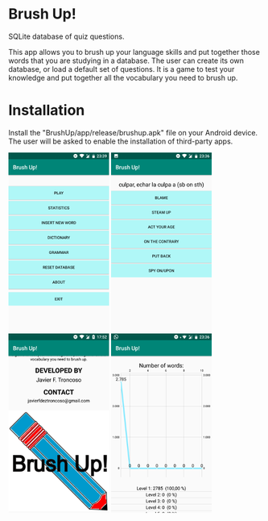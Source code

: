 # Brush Up!
SQLite database of quiz questions.

This app allows you to brush up your language skills and put together those words that you are studying in a database. The user can create its own database, or load a default set of questions. It is a game to test your knowledge and put together all the vocabulary you need to brush up.

# Installation
Install the "BrushUp/app/release/brushup.apk" file on your Android device. The user will be asked to enable the installation of third-party apps.

![](img/bu5.png) ![](img/bu4.png) ![](img/bu1.png) ![](img/bu2.png) 
